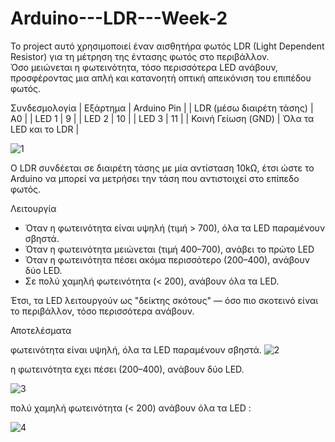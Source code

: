 # Arduino---LDR---Week-2


Το project αυτό χρησιμοποιεί έναν αισθητήρα φωτός LDR (Light Dependent Resistor) για τη μέτρηση της έντασης φωτός στο περιβάλλον.  
Όσο μειώνεται η φωτεινότητα, τόσο περισσότερα LED ανάβουν, προσφέροντας μια απλή και κατανοητή οπτική απεικόνιση του επιπέδου φωτός.


Συνδεσμολογία
| Εξάρτημα | Arduino Pin |
| LDR (μέσω διαιρέτη τάσης) | A0 |
| LED 1 | 9 |
| LED 2 | 10 |
| LED 3 | 11 |
| Κοινή Γείωση (GND) | Όλα τα LED και το LDR |

![1](https://github.com/user-attachments/assets/44ca3232-bfb8-44d1-9dfa-3dfda3f023b4)


Ο LDR συνδέεται σε διαιρέτη τάσης με μία αντίσταση 10kΩ, έτσι ώστε το Arduino να μπορεί να μετρήσει την τάση που αντιστοιχεί στο επίπεδο φωτός.

Λειτουργία
- Όταν η φωτεινότητα είναι υψηλή (τιμή > 700), όλα τα LED παραμένουν σβηστά.  
- Όταν η φωτεινότητα μειώνεται (τιμή 400–700), ανάβει το πρώτο LED  
- Όταν η φωτεινότητα πέσει ακόμα περισσότερο (200–400), ανάβουν δύο LED.  
- Σε πολύ χαμηλή φωτεινότητα (< 200), ανάβουν όλα τα LED.

Έτσι, τα LED λειτουργούν ως "δείκτης σκότους" — όσο πιο σκοτεινό είναι το περιβάλλον, τόσο περισσότερα ανάβουν.


 Αποτελέσματα
 
φωτεινότητα είναι υψηλή, όλα τα LED παραμένουν σβηστά.
![2](https://github.com/user-attachments/assets/d779a74c-424b-43fe-89fd-8983944a56f4)

η φωτεινότητα εχει πέσει (200–400), ανάβουν δύο LED.


![3](https://github.com/user-attachments/assets/329d7e41-f971-4be2-bac1-8368059d4acf)

πολύ χαμηλή φωτεινότητα (< 200) ανάβουν όλα τα LED :


![4](https://github.com/user-attachments/assets/eabbcb84-3b17-4b08-80b0-38e68b7adbd0)



